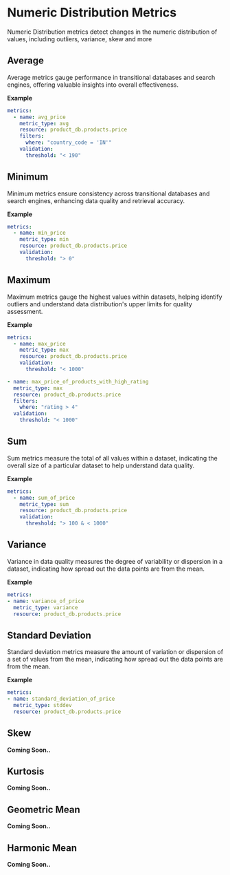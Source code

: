 # **Numeric Distribution Metrics**

Numeric Distribution metrics detect changes in the numeric distribution of values, including outliers, variance, skew and more


## **Average**

Average metrics gauge performance in transitional databases and search engines, offering valuable insights into overall effectiveness.


**Example**

```yaml title="dcs_config.yaml"
metrics:
  - name: avg_price
    metric_type: avg
    resource: product_db.products.price
    filters:
      where: "country_code = 'IN'"
    validation:
      threshold: "< 190"
```


## **Minimum**

Minimum metrics ensure consistency across transitional databases and search engines, enhancing data quality and retrieval accuracy.

**Example**

```yaml title="dcs_config.yaml"
metrics:
  - name: min_price
    metric_type: min
    resource: product_db.products.price
    validation:
      threshold: "> 0"
```

## **Maximum**

Maximum metrics gauge the highest values within datasets, helping identify outliers and understand data distribution's upper limits for quality assessment.

**Example**

```yaml title="dcs_config.yaml"
metrics:
  - name: max_price
    metric_type: max
    resource: product_db.products.price
    validation:
      threshold: "< 1000"
```

```yaml title="dcs_config.yaml"
- name: max_price_of_products_with_high_rating
  metric_type: max
  resource: product_db.products.price
  filters:
    where: "rating > 4"
  validation:
    threshold: "< 1000"
```

## **Sum**

Sum metrics measure the total of all values within a dataset, indicating the overall size of a particular dataset to help understand data quality.

**Example**

```yaml title="dcs_config.yaml"
metrics:
  - name: sum_of_price
    metric_type: sum
    resource: product_db.products.price
    validation:
      threshold: "> 100 & < 1000"
```

## **Variance**

Variance in data quality measures the degree of variability or dispersion in a dataset, indicating how spread out the data points are from the mean.

**Example**

```yaml title="dcs_config.yaml"
metrics:
- name: variance_of_price
  metric_type: variance
  resource: product_db.products.price
```

## **Standard Deviation**

Standard deviation metrics measure the amount of variation or dispersion of a set of values from the mean, indicating how spread out the data points are from the mean.

**Example**

```yaml title="dcs_config.yaml"
metrics:
- name: standard_deviation_of_price
  metric_type: stddev
  resource: product_db.products.price
```

## **Skew**
**Coming Soon..**

## **Kurtosis**
**Coming Soon..**

## **Geometric Mean**
**Coming Soon..**

## **Harmonic Mean**
**Coming Soon..**